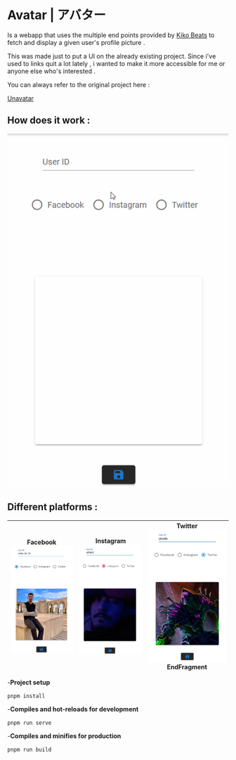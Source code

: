 # Avatar | アバター

Is a webapp that uses the multiple end points provided by [Kiko Beats](https://github.com/Kikobeats) to fetch and display a given user's profile picture .

This was made just to put a UI on the already existing project.
Since i've used to links quit a lot lately , i wanted to make it more accessible
for me or anyone else who's interested .

You can always refer to the original project here :

[Unavatar](https://github.com/Kikobeats/unavatar)

## How does it work :

![Screenshot](/src/assets/avatar.gif)

## Different platforms :

| Facebook![ Screenshot ](/src/assets/fb.png) | Instagram![ Screenshot ](/src/assets/ig.png) | Twitter![ Screenshot ](/src/assets/tw.png) EndFragment |
| ------------------------------------------- | -------------------------------------------- | ------------------------------------------------------ |


-**Project setup**

```
pnpm install
```

-**Compiles and hot-reloads for development**

```
pnpm run serve
```

-**Compiles and minifies for production**

```
pnpm run build
```
